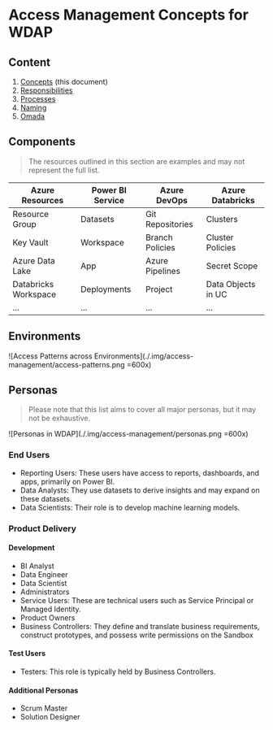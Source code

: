 # Access Management Concepts for WDAP

## Content

1. [Concepts](Access-Management) (this document)
2. [Responsibilities](Access-Management/Responsibilities.md)
3. [Processes](Access-Management/Processes.md)
4. [Naming](Access-Management/Naming.md)
5. [Omada](Access-Management/Omada.md)

## Components

> The resources outlined in this section are examples and may not represent the full list.

| Azure Resources   | Power BI Service | Azure DevOps     | Azure Databricks |
|-------------------|------------------|------------------|------------------|
| Resource Group    | Datasets         | Git Repositories | Clusters         |
| Key Vault         | Workspace        | Branch Policies  | Cluster Policies |
| Azure Data Lake   | App              | Azure Pipelines  | Secret Scope     |
| Databricks Workspace | Deployments   | Project          | Data Objects in UC |
| ... | ...   | ...          | ... |

## Environments

![Access Patterns across Environments](./.img/access-management/access-patterns.png =600x)

## Personas

> Please note that this list aims to cover all major personas, but it may not be exhaustive.

![Personas in WDAP](./.img/access-management/personas.png =600x)

### End Users

- Reporting Users: These users have access to reports, dashboards, and apps, primarily on Power BI.
- Data Analysts: They use datasets to derive insights and may expand on these datasets.
- Data Scientists: Their role is to develop machine learning models.

### Product Delivery

#### Development

- BI Analyst
- Data Engineer
- Data Scientist
- Administrators
- Service Users: These are technical users such as Service Principal or Managed Identity.
- Product Owners
- Business Controllers: They define and translate business requirements, construct prototypes, and possess write permissions on the Sandbox

#### Test Users

- Testers: This role is typically held by Business Controllers.

#### Additional Personas

- Scrum Master
- Solution Designer
